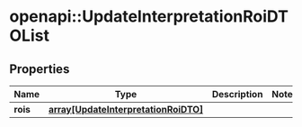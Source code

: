 # openapi::UpdateInterpretationRoiDTOList

## Properties
Name | Type | Description | Notes
------------ | ------------- | ------------- | -------------
**rois** | [**array[UpdateInterpretationRoiDTO]**](UpdateInterpretationRoiDTO.md) |  | 


